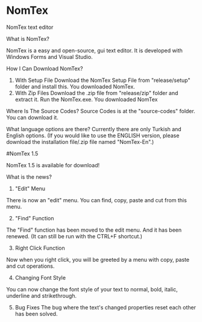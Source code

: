 # NomTex
NomTex text editor

What is NomTex?

NomTex is a easy and open-source, gui text editor. It is developed with Windows Forms and Visual Studio.

How I Can Download NomTex?

1. With Setup File
 Download the NomTex Setup File from "release/setup" folder
 and install this. You downloaded NomTex.
2. With Zip Files
 Download the .zip file from "release/zip" folder and extract it.
 Run the NomTex.exe. You downloaded NomTex

Where Is The Source Codes? 
Source Codes is at the "source-codes" folder. You can download it.

What language options are there?
Currently there are only Turkish and English options. (If you would like to use the ENGLISH version, please download the installation file/.zip file named "NomTex-En".)

#NomTex 1.5

NomTex 1.5 is available for download!

What is the news?

1. "Edit" Menu

There is now an "edit" menu. You can find, copy, paste and cut from this menu.

2. "Find" Function

The "Find" function has been moved to the edit menu. And it has been renewed. (It can still be run with the CTRL+F shortcut.)

3. Right Click Function

Now when you right click, you will be greeted by a menu with copy, paste and cut operations.

4. Changing Font Style

You can now change the font style of your text to normal, bold, italic, underline and strikethrough.

5. Bug Fixes
The bug where the text's changed properties reset each other has been solved.

